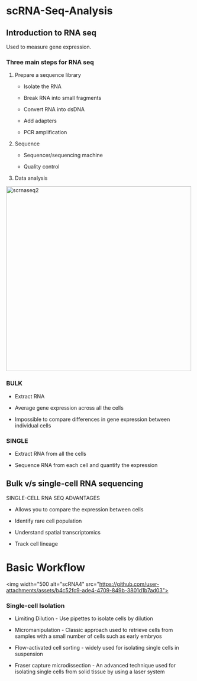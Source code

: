 # scRNA-Seq-Analysis

## Introduction to RNA seq
Used to measure gene expression.

### Three main steps for RNA seq
1. Prepare a sequence library
   - Isolate the RNA
     
   - Break RNA into small fragments
     
   - Convert RNA into dsDNA
     
   - Add adapters
     
   - PCR amplification
2. Sequence
   - Sequencer/sequencing machine
     
   - Quality control
     
3. Data analysis

<img width="500" alt="scrnaseq2" src="https://github.com/user-attachments/assets/690089f1-c845-4fd5-8c22-df585aadf375">

### BULK
- Extract RNA
  
- Average gene expression across all the cells
  
- Impossible to compare differences in gene expression between individual cells
  

### SINGLE
- Extract RNA from all the cells
  
- Sequence RNA from each cell and quantify the expression

## Bulk v/s single-cell RNA sequencing

SINGLE-CELL RNA SEQ ADVANTAGES

- Allows you to compare the expression between cells
  
- Identify rare cell population
  
- Understand spatial transcriptomics
  
- Track cell lineage

# Basic Workflow

<img width="500 alt="scRNA4" src="https://github.com/user-attachments/assets/b4c52fc9-ade4-4709-849b-3801d1b7ad03">


### Single-cell Isolation

- Limiting Dilution - Use pipettes to isolate cells by dilution
  
- Micromanipulation - Classic approach used to retrieve cells from samples with a small number of cells such as early embryos
  
- Flow-activated cell sorting - widely used for isolating single cells in suspension
  
- Fraser capture microdissection - An advanced technique used for isolating single cells from solid tissue by using a laser system


